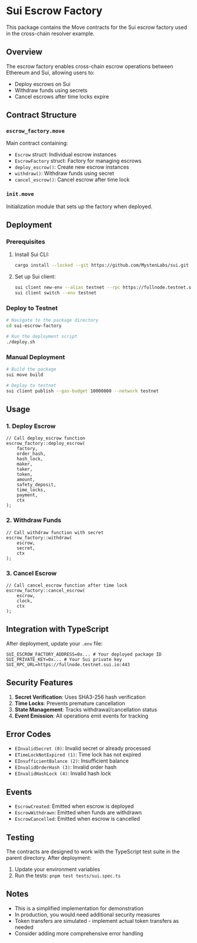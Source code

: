 # Sui Escrow Factory

This package contains the Move contracts for the Sui escrow factory used in the cross-chain resolver example.

## Overview

The escrow factory enables cross-chain escrow operations between Ethereum and Sui, allowing users to:
- Deploy escrows on Sui
- Withdraw funds using secrets
- Cancel escrows after time locks expire

## Contract Structure

### `escrow_factory.move`
Main contract containing:
- `Escrow` struct: Individual escrow instances
- `EscrowFactory` struct: Factory for managing escrows
- `deploy_escrow()`: Create new escrow instances
- `withdraw()`: Withdraw funds using secret
- `cancel_escrow()`: Cancel escrow after time lock

### `init.move`
Initialization module that sets up the factory when deployed.

## Deployment

### Prerequisites
1. Install Sui CLI:
   ```bash
   cargo install --locked --git https://github.com/MystenLabs/sui.git --branch devnet sui
   ```

2. Set up Sui client:
   ```bash
   sui client new-env --alias testnet --rpc https://fullnode.testnet.sui.io:443
   sui client switch --env testnet
   ```

### Deploy to Testnet
```bash
# Navigate to the package directory
cd sui-escrow-factory

# Run the deployment script
./deploy.sh
```

### Manual Deployment
```bash
# Build the package
sui move build

# Deploy to testnet
sui client publish --gas-budget 10000000 --network testnet
```

## Usage

### 1. Deploy Escrow
```move
// Call deploy_escrow function
escrow_factory::deploy_escrow(
    factory,
    order_hash,
    hash_lock,
    maker,
    taker,
    token,
    amount,
    safety_deposit,
    time_locks,
    payment,
    ctx
);
```

### 2. Withdraw Funds
```move
// Call withdraw function with secret
escrow_factory::withdraw(
    escrow,
    secret,
    ctx
);
```

### 3. Cancel Escrow
```move
// Call cancel_escrow function after time lock
escrow_factory::cancel_escrow(
    escrow,
    clock,
    ctx
);
```

## Integration with TypeScript

After deployment, update your `.env` file:
```env
SUI_ESCROW_FACTORY_ADDRESS=0x... # Your deployed package ID
SUI_PRIVATE_KEY=0x... # Your Sui private key
SUI_RPC_URL=https://fullnode.testnet.sui.io:443
```

## Security Features

1. **Secret Verification**: Uses SHA3-256 hash verification
2. **Time Locks**: Prevents premature cancellation
3. **State Management**: Tracks withdrawal/cancellation status
4. **Event Emission**: All operations emit events for tracking

## Error Codes

- `EInvalidSecret (0)`: Invalid secret or already processed
- `ETimeLockNotExpired (1)`: Time lock has not expired
- `EInsufficientBalance (2)`: Insufficient balance
- `EInvalidOrderHash (3)`: Invalid order hash
- `EInvalidHashLock (4)`: Invalid hash lock

## Events

- `EscrowCreated`: Emitted when escrow is deployed
- `EscrowWithdrawn`: Emitted when funds are withdrawn
- `EscrowCancelled`: Emitted when escrow is cancelled

## Testing

The contracts are designed to work with the TypeScript test suite in the parent directory. After deployment:

1. Update your environment variables
2. Run the tests: `pnpm test tests/sui.spec.ts`

## Notes

- This is a simplified implementation for demonstration
- In production, you would need additional security measures
- Token transfers are simulated - implement actual token transfers as needed
- Consider adding more comprehensive error handling 